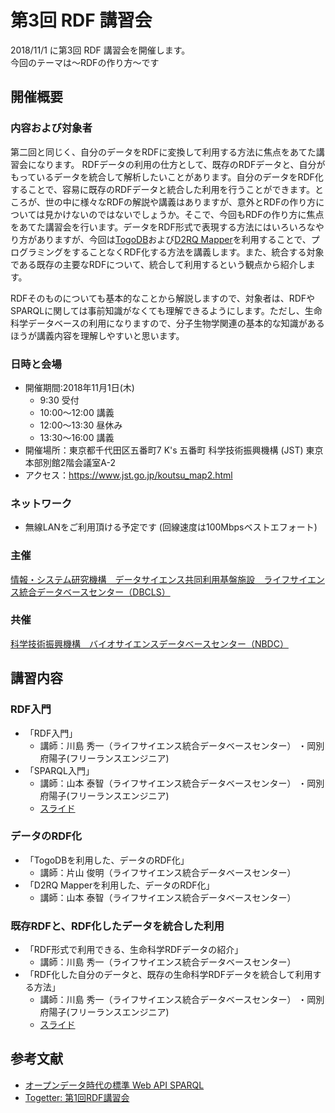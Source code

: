# 第3回 RDF 講習会 


2018/11/1 に第3回 RDF 講習会を開催します。  
今回のテーマは〜RDFの作り方〜です

## 開催概要 

### 内容および対象者

第二回と同じく、自分のデータをRDFに変換して利用する方法に焦点をあてた講習会になります。 RDFデータの利用の仕方として、既存のRDFデータと、自分がもっているデータを統合して解析したいことがあります。自分のデータをRDF化することで、容易に既存のRDFデータと統合した利用を行うことができます。ところが、世の中に様々なRDFの解説や講義はありますが、意外とRDFの作り方については見かけないのではないでしょうか。そこで、今回もRDFの作り方に焦点をあてた講習会を行います。データをRDF形式で表現する方法にはいろいろなやり方がありますが、今回は[TogoDB](http://togodb.org/)および[D2RQ Mapper](http://d2rq.dbcls.jp/)を利用することで、プログラミングをすることなくRDF化する方法を講義します。また、統合する対象である既存の主要なRDFについて、統合して利用するという観点から紹介します。  

RDFそのものについても基本的なことから解説しますので、対象者は、RDFやSPARQLに関しては事前知識がなくても理解できるようにします。ただし、生命科学データベースの利用になりますので、分子生物学関連の基本的な知識があるほうが講義内容を理解しやすいと思います。

### 日時と会場

* 開催期間:2018年11月1日(木)
    - 9:30 受付
    - 10:00〜12:00 講義
    - 12:00〜13:30 昼休み
    - 13:30〜16:00 講義
* 開催場所：東京都千代田区五番町7 K's 五番町 科学技術振興機構 (JST) 東京本部別館2階会議室A-2
* アクセス：https://www.jst.go.jp/koutsu_map2.html

### ネットワーク

* 無線LANをご利用頂ける予定です (回線速度は100Mbpsベストエフォート)

### 主催
[情報・システム研究機構　データサイエンス共同利用基盤施設　ライフサイエンス統合データベースセンター（DBCLS）](https://dbcls.jp/)
### 共催
[科学技術振興機構　バイオサイエンスデータベースセンター（NBDC）](https://biosciencedbc.jp)

## 講習内容

### RDF入門

* 「RDF入門」 
    - 講師：川島 秀一（ライフサイエンス統合データベースセンター） ・岡別府陽子(フリーランスエンジニア)
* 「SPARQL入門」 
    - 講師：山本 泰智（ライフサイエンス統合データベースセンター） ・岡別府陽子(フリーランスエンジニア)
    - [スライド](http://wiki.lifesciencedb.jp/mw/images/d/d4/%E7%AC%AC3%E5%9B%9ERDF%E8%AC%9B%E7%BF%92%E4%BC%9ASPARQL.pdf)


### データのRDF化

* 「TogoDBを利用した、データのRDF化」 
    - 講師：片山 俊明（ライフサイエンス統合データベースセンター）
* 「D2RQ Mapperを利用した、データのRDF化」 
    - 講師：山本 泰智（ライフサイエンス統合データベースセンター）



### 既存RDFと、RDF化したデータを統合した利用

* 「RDF形式で利用できる、生命科学RDFデータの紹介」
    - 講師：川島 秀一（ライフサイエンス統合データベースセンター） 
* 「RDF化した自分のデータと、既存の生命科学RDFデータを統合して利用する方法」
    - 講師：川島 秀一（ライフサイエンス統合データベースセンター） ・岡別府陽子(フリーランスエンジニア)
    - [スライド](https://figshare.com/articles/__RDF__20181101/7283663)


## 参考文献

* [オープンデータ時代の標準 Web API SPARQL](http://sparqlbook.jp/)
* [Togetter: 第1回RDF講習会](http://togetter.com/li/1034066 )
